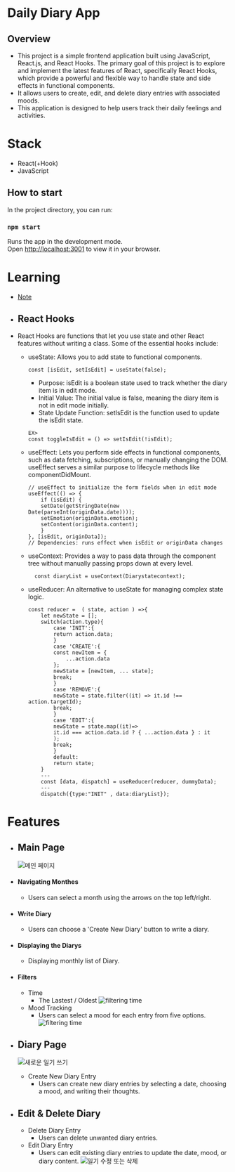 # Daily Diary App
## Overview
* This project is a simple frontend application built using JavaScript, React.js, and React Hooks. The primary goal of this project is to explore and implement the latest features of React, specifically React Hooks, which provide a powerful and flexible way to handle state and side effects in functional components.
* It allows users to create, edit, and delete diary entries with associated moods.
* This application is designed to help users track their daily feelings and activities.

# Stack
* React(+Hook)
* JavaScript

## How to start

In the project directory, you can run:

### `npm start`

Runs the app in the development mode.\
Open [http://localhost:3001](http://localhost:3000) to view it in your browser.



# Learning 
- [Note]
* ## React Hooks
* React Hooks are functions that let you use state and other React features without writing a class. Some of the essential hooks include:

    * useState: Allows you to add state to functional components.
        ```
        const [isEdit, setIsEdit] = useState(false);
        ```
        * Purpose: isEdit is a boolean state used to track whether the diary item is in edit mode.
        * Initial Value: The initial value is false, meaning the diary item is not in edit mode initially.
        * State Update Function: setIsEdit is the function used to update the isEdit state.

        ```
        EX>
        const toggleIsEdit = () => setIsEdit(!isEdit);

        ```
    * useEffect: Lets you perform side effects in functional components, such as data fetching, subscriptions, or manually changing the DOM. useEffect serves a similar purpose to lifecycle methods like componentDidMount.
        ```
        // useEffect to initialize the form fields when in edit mode
        useEffect(() => {
            if (isEdit) {
            setDate(getStringDate(new Date(parseInt(originData.date))));
            setEmotion(originData.emotion);
            setContent(originData.content);
            }
        }, [isEdit, originData]); 
        // Dependencies: runs effect when isEdit or originData changes
        ```
    * useContext: Provides a way to pass data through the component tree without manually passing props down at every level.
        ```
          const diaryList = useContext(Diarystatecontext);
        ```
    * useReducer: An alternative to useState for managing complex state logic.
        ```
        const reducer =  ( state, action ) =>{
            let newState = [];
            switch(action.type){
                case 'INIT':{
                return action.data;
                }
                case 'CREATE':{
                const newItem = {
                    ...action.data
                };
                newState = [newItem, ... state];
                break;
                }
                case 'REMOVE':{
                newState = state.filter((it) => it.id !== action.targetId);
                break;
                }
                case 'EDIT':{
                newState = state.map((it)=>
                it.id === action.data.id ? { ...action.data } : it
                );
                break;
                }
                default:
                return state;
            }
            ---
            const [data, dispatch] = useReducer(reducer, dummyData);
            ---
            dispatch({type:"INIT" , data:diaryList});

        ```
# Features

* ## Main Page
    ![메인 페이지](public/main.png)
* #### Navigating Monthes
    * Users can select a month using the arrows on the top left/right.
* #### Write Diary
    * Users can choose a 'Create New Diary' button to write a diary.
* #### Displaying the Diarys
    * Displaying monthly list of Diary.
* #### Filters
    * Time
        * The Lastest / Oldest
    ![filtering time](public/time_order.png)
    * Mood Tracking
        * Users can select a mood for each entry from five options.
    ![filtering time](public/showing_bad.png)
* ## Diary Page
    ![새로운 일기 쓰기](public/newDiary.png)
    * Create New Diary Entry
        * Users can create new diary entries by selecting a date, choosing a mood, and writing their thoughts.

* ## Edit & Delete Diary
    * Delete Diary Entry
        * Users can delete unwanted diary entries.
    * Edit Diary Entry
        * Users can edit existing diary entries to update the date, mood, or diary content.
    ![일기 수정 또는 삭제](public/edit.png)

[Note]: https://velog.io/@sigint_107/%ED%94%84%EB%A1%A0%ED%8A%B8-%ED%94%84%EB%A1%9C%EC%A0%9D%ED%8A%B8React%EC%97%90%EC%84%9C-%EC%BB%B4%ED%8F%AC%ED%8A%B8%EB%8D%B0%EC%9D%B4%ED%84%B0-%EA%B5%AC%EC%A1%B0-%EC%83%9D%EA%B0%81%ED%95%B4-%EB%B3%B4%EA%B8%B0